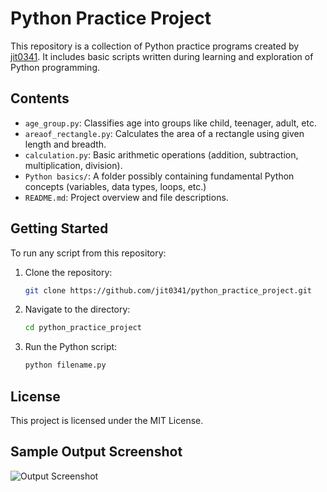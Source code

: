 
# Python Practice Project

This repository is a collection of Python practice programs created by [jit0341](https://github.com/jit0341). It includes basic scripts written during learning and exploration of Python programming.

## Contents

- `age_group.py`: Classifies age into groups like child, teenager, adult, etc.
- `areaof_rectangle.py`: Calculates the area of a rectangle using given length and breadth.
- `calculation.py`: Basic arithmetic operations (addition, subtraction, multiplication, division).
- `Python basics/`: A folder possibly containing fundamental Python concepts (variables, data types, loops, etc.)
- `README.md`: Project overview and file descriptions.

## Getting Started

To run any script from this repository:

1. Clone the repository:
   ```bash
   git clone https://github.com/jit0341/python_practice_project.git
   ```

2. Navigate to the directory:
   ```bash
   cd python_practice_project
   ```

3. Run the Python script:
   ```bash
   python filename.py
   ```

## License

This project is licensed under the MIT License.
## Sample Output Screenshot

![Output Screenshot](screenshots/Screenshot_2025-05-25-23-04-52-05_40deb401b9ffe8e1df2f1cc5ba480b12.jpg)
